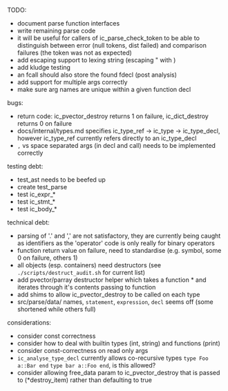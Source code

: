 TODO:

* document parse function interfaces
* write remaining parse code
* it will be useful for callers of ic_parse_check_token to be able to distinguish between error (null tokens, dist failed) and comparison failures (the token was not as expected)
* add escaping support to lexing string (escaping " with \)
* add kludge testing
* an fcall should also store the found fdecl (post analysis)
* add support for multiple args correctly
* make sure arg names are unique within a given function decl


bugs:

* return code: ic_pvector_destroy returns 1 on failure, ic_dict_destroy returns 0 on failure
* docs/internal/types.md specifies ic_type_ref -> ic_type -> ic_type_decl, however ic_type_ref currently refers directly to an ic_type_decl
* `,` vs space separated args (in decl and call) needs to be implemented correctly


testing debt:

* test_ast needs to be beefed up
* create test_parse
* test ic_expr_*
* test ic_stmt_*
* test ic_body_*


technical debt:

* parsing of '.' and ',' are not satisfactory, they are currently being caught as identifiers as the 'operator' code is only really for binary operators
* function return value on failure, need to standardise (e.g. symbol, some 0 on failure, others 1)
* all objects (esp. containers) need destructors (see `./scripts/destruct_audit.sh` for current list)
* add pvector/parray destructor helper which takes a function * and iterates through it's contents passing to function
* add shims to allow ic_pvector_destroy to be called on each type
* src/parse/data/ names, `statement`, `expression`, `decl` seems off (some shortened while others full)


considerations:

* consider const correctness
* consider how to deal with builtin types (int, string) and functions (print)
* consider const-correctness on read only args
* `ic_analyse_type_decl` currently allows co-recursive types `type Foo a::Bar end` `type bar a::Foo end`, is this allowed?
 * consider allowing free_data param to ic_pvector_destroy that is passed to (*destroy_item) rather than defaulting to true

